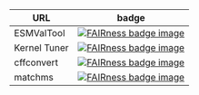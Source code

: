 
| URL | badge |
| --- | --- |
| ESMValTool | [![FAIRness badge image](https://ardc-fair-checklist.github.io/badge.svg)](https://ardc-fair-checklist.github.io/v0.1?f=312322&a=3333&i=20&r=424232) |
| Kernel Tuner | [![FAIRness badge image](https://ardc-fair-checklist.github.io/badge.svg)](https://ardc-fair-checklist.github.io/v0.1?f=312302&a=3333&i=20&r=424230) |
| cffconvert | [![FAIRness badge image](https://ardc-fair-checklist.github.io/badge.svg)](https://ardc-fair-checklist.github.io/v0.1?f=312322&a=3333&i=20&r=424132) |
| matchms | [![FAIRness badge image](https://ardc-fair-checklist.github.io/badge.svg)](https://ardc-fair-checklist.github.io/v0.1?f=312312&a=3333&i=20&r=424132) |
